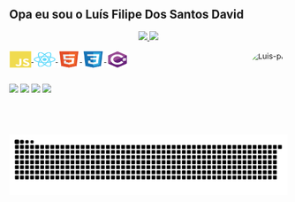 ## Opa eu sou o Luís Filipe Dos Santos David
<div align="center">
  <a href="https://github.com/F1LIPE08">
  <img height="180em" src="https://github-readme-stats.vercel.app/api?username=F1LIPE08&show_icons=true&theme=dark&include_all_commits=true&count_private=true"/>
  <img height="180em" src="https://github-readme-stats.vercel.app/api/top-langs/?username=F1LIPE08&layout=compact&langs_count=7&theme=dark"/>
</div>
<div style="display: inline_block"><br>
  <img align="center" alt="Luis-Js" height="30" width="40" src="https://raw.githubusercontent.com/devicons/devicon/master/icons/javascript/javascript-plain.svg">
  <img align="center" alt="Luis-React" height="30" width="40" src="https://raw.githubusercontent.com/devicons/devicon/master/icons/react/react-original.svg">
  <img align="center" alt="Luis-HTML" height="30" width="40" src="https://raw.githubusercontent.com/devicons/devicon/master/icons/html5/html5-original.svg">
  <img align="center" alt="Luis-CSS" height="30" width="40" src="https://raw.githubusercontent.com/devicons/devicon/master/icons/css3/css3-original.svg">
  <img align="center" alt="Luis-Csharp" height="30" width="40" src="https://raw.githubusercontent.com/devicons/devicon/master/icons/csharp/csharp-original.svg">
  <img align="right" alt="Luis-pic" height="150" style="border-radius:50px;" src="https://instagram.fcaw5-1.fna.fbcdn.net/v/t51.2885-19/s150x150/213665098_1182454525584879_990495789767698579_n.jpg?_nc_ht=instagram.fcaw5-1.fna.fbcdn.net&_nc_ohc=UHZC3smUJFkAX-2ZOaz&edm=ABfd0MgBAAAA&ccb=7-4&oh=3f93e24cfed23d33731a0ad68b1e1637&oe=6187BB8B&_nc_sid=7bff83">
</div>
  
  ##
 
<div> 
  <a href="https://www.instagram.com/luiss_filipee1/" target="_blank"><img src="https://img.shields.io/badge/-Instagram-%23E4405F?style=for-the-badge&logo=instagram&logoColor=white" target="_blank"></a>
 <a href="https://discord.gg/pDbY76q8Qf" target="_blank"><img src="https://img.shields.io/badge/Discord-7289DA?style=for-the-badge&logo=discord&logoColor=white" target="_blank"></a> 
  <a href = "mailto:luisfiliped5@gmail.com"><img src="https://img.shields.io/badge/-Gmail-%23333?style=for-the-badge&logo=gmail&logoColor=white" target="_blank"></a>
  <a href="
http://linkedin.com/in/luis-filipe-dos-santos-david-0027641bb" target="_blank"><img src="https://img.shields.io/badge/-LinkedIn-%230077B5?style=for-the-badge&logo=linkedin&logoColor=white" target="_blank"></a> 
 
  ![Snake animation](https://github.com/F1LIPE08/F1LIPE08/blob/output/github-contribution-grid-snake.svg)
 
</div>
